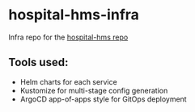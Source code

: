 # hospital-hms-infra

Infra repo for the [hospital-hms repo](https://github.com/somnathbm/hospital-hms)

## Tools used:
  - Helm charts for each service
  - Kustomize for multi-stage config generation
  - ArgoCD app-of-apps style for GitOps deployment